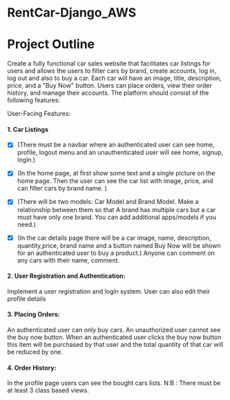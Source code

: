 # RentCar-Django_AWS
# Project Outline

Create a fully functional car sales website that facilitates car listings for users and allows the users to filter cars by brand, create accounts, log in, log out and also to buy a car. Each car will have an image, title, description, price, and a "Buy Now" button. Users can place orders, view their order history, and manage their accounts. 
The platform should consist of the following features:

User-Facing Features:
#### 1. Car Listings
- [x] (There must be a navbar where an authenticated user can see home, profile, logout menu and an unauthenticated user will see home, signup, login.)

- [x] (In the home page, at first show some text and a single picture on the home page. Then 
the user can see the car list with image, price, and can filter cars by brand name. )
- [x]  (There will be two models: Car Model and Brand Model. Make a relationship between them so that A brand has multiple cars but a car must have only one brand. You can add additional apps/models if you need.)
- [x] (In the car details page there will be a car image, name, description, quantity,price, brand name and a button named Buy Now will be shown for an authenticated user to buy a product.)
Anyone can comment on any cars with their name, comment.  
#### 2. User Registration and Authentication:
Implement a user registration and login system.
User can also edit their profile details
#### 3. Placing Orders:
An authenticated user can only buy cars. 
An unauthorized user cannot see the buy now button.
When an authenticated user clicks the buy now button this item will be purchased by that user and the total quantity of that car will be reduced by one.
#### 4. Order History:
In the profile page users can see the bought cars lists.
N:B : There must be at least 3 class based views.

